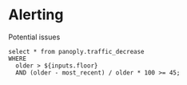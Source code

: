 # Alerting

Potential issues

```traffic_decrease
select * from panoply.traffic_decrease
WHERE
  older > ${inputs.floor}
  AND (older - most_recent) / older * 100 >= 45;
```

<Slider
    title="Traffic Floor"
    name=floor
    defaultValue=10
    step=10
    max=500
/>

<DataTable data={traffic_decrease} compact=true>
    <Column id=url />
    <Column id=percentage_decrease contentType=colorscale scaleColor=red/>
</DataTable>


